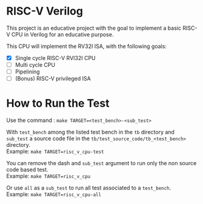# RISC-V Verilog

This project is an educative project with the goal to implement a basic RISC-V CPU in Verilog for an educative purpose.

This CPU will implement the RV32I ISA, with the following goals:
- [X] Single cycle RISC-V RVI32I CPU
- [ ] Multi cycle CPU
- [ ] Pipelining
- [ ] (Bonus) RISC-V privileged ISA

# How to Run the Test

Use the command : ```make TARGET=<test_bench>-<sub_test>```

With `test_bench` among the listed test bench in the `tb` directory and `sub_test` a source code file in the `tb/test_source_code/tb_<test_bench>` directory. \
Example: `make TARGET=risc_v_cpu-test`

You can remove the dash and `sub_test` argument to run only the non source code based test. \
Example: `make TARGET=risc_v_cpu`

Or use `all` as a `sub_test` to run all test associated to a `test_bench`. \
Example: `make TARGET=risc_v_cpu-all`
